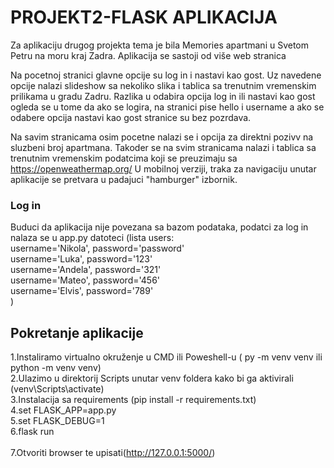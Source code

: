 # PROJEKT2-FLASK APLIKACIJA
Za aplikaciju drugog projekta tema je bila Memories apartmani u Svetom Petru na moru kraj Zadra.
Aplikacija se sastoji od više web stranica 

Na pocetnoj stranici glavne opcije su log in i nastavi kao gost.
Uz navedene opcije nalazi slideshow sa nekoliko slika i tablica sa trenutnim vremenskim prilikama u gradu Zadru.
Razlika u odabira opcija log in ili nastavi kao gost ogleda se u tome da ako se logira, na stranici pise 
hello i username a ako se odabere opcija nastavi kao gost stranice su bez pozrdava.

Na savim stranicama osim pocetne nalazi se i opcija za direktni pozivv na sluzbeni broj apartmana.
Takoder se na svim stranicama nalazi i tablica sa trenutnim vremenskim podatcima koji se preuzimaju sa https://openweathermap.org/
U mobilnoj verziji, traka za navigaciju unutar aplikacije se pretvara u padajuci "hamburger" izbornik.

### Log in
Buduci da aplikacija nije povezana sa bazom podataka, podatci za log in nalaza se u app.py datoteci (lista users:<br>
username='Nikola', password='password'<br>
username='Luka', password='123'<br>
username='Andela', password='321'<br>
username='Mateo', password='456'<br>
username='Elvis', password='789'<br>
)

## Pokretanje aplikacije
1.Instaliramo virtualno okruženje u CMD ili Poweshell-u ( py -m venv venv ili python -m venv venv)<br>
2.Ulazimo u direktorij Scripts unutar venv foldera kako bi ga aktivirali (venv\Scripts\activate)<br>
3.Instalacija sa requirements (pip install -r requirements.txt)<br>
4.set FLASK_APP=app.py<br>
5.set FLASK_DEBUG=1<br>
6.flask run<br><br>
7.Otvoriti browser te upisati(http://127.0.0.1:5000/)

